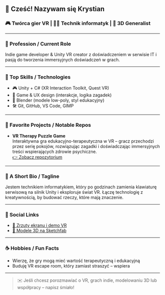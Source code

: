 ## 👋 Cześć! Nazywam się Krystian  
### 🎮 Twórca gier VR | 👨‍💻 Technik informatyk | 🎨 3D Generalist  

---

### 💼 Profession / Current Role
Indie game developer & Unity VR creator z doświadczeniem w serwisie IT i pasją do tworzenia immersyjnych doświadczeń w grach.

---

### 🚀 Top Skills / Technologies
- 🎮 Unity + C# (XR Interaction Toolkit, Quest VR)
- 🧠 Game & UX design (interakcje, logika zagadek)
- 🎨 Blender (modele low-poly, styl edukacyjny)
- 🛠️ Git, GitHub, VS Code, GIMP

---

### 📌 Favorite Projects / Notable Repos
- **VR Therapy Puzzle Game**  
  Interaktywna gra edukacyjno-terapeutyczna w VR – gracz przechodzi przez serię pokojów, rozwiązując zagadki i doświadczając immersyjnych treści wspierających zdrowie psychiczne.  
  [👉 Zobacz repozytorium](https://github.com/twoj-nick/projekt-vr)

---

### 🧠 A Short Bio / Tagline
Jestem technikiem informatykiem, który po godzinach zamienia klawiaturę serwisową na silnik Unity i eksploruje świat VR. Łączę technologię z kreatywnością, by budować rzeczy, które mają znaczenie.

---

### 🔗 Social Links
- [📁 Zrzuty ekranu i demo VR](https://drive.google.com/folder-link)
- [🎨 Modele 3D na Sketchfab](https://sketchfab.com/Krystofeles)

---

### ☕ Hobbies / Fun Facts
- Wierzę, że gry mogą mieć wartość terapeutyczną i edukacyjną
- Buduję VR escape room, który zamiast straszyć – wspiera

---

> ✉️ Jeśli chcesz porozmawiać o VR, grach indie, modelowaniu 3D lub współpracy – napisz śmiało!
